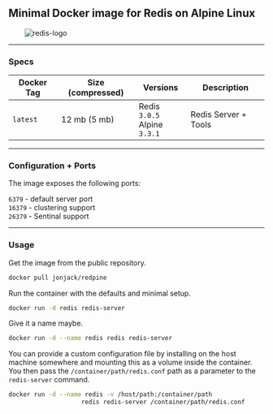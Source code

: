
## Minimal Docker image for Redis on Alpine Linux

&nbsp;&nbsp;&nbsp;&nbsp;&nbsp;&nbsp;&nbsp; ![redis-logo](https://cloud.githubusercontent.com/assets/604609/12272916/c4c567ea-b95a-11e5-8bf7-4ce0d2078ae9.png)

---

### Specs 

Docker Tag    |  Size (compressed)  |  Versions                           |  Description
--------------|---------------------|-------------------------------------|-------------------------
`latest`      | 12 mb (5 mb)        | Redis `3.0.5` <br>Alpine `3.3.1`    | Redis Server + Tools

---

### Configuration + Ports

The image exposes the following ports:   

`6379` - default server port    
`16379` - clustering support    
`26379` - Sentinal support    

---

### Usage 

Get the image from the public repository.

```bash
docker pull jonjack/redpine
```

Run the container with the defaults and minimal setup.

```bash
docker run -d redis redis-server
```

Give it a name maybe.

```bash
docker run -d --name redis redis redis-server
```

You can provide a custom configuration file by installing on the host machine somewhere and mounting this as a volume inside the container. You then pass the `/container/path/redis.conf` path as a parameter to the `redis-server` command.

```bash
docker run -d --name redis -v /host/path:/container/path 
                    redis redis-server /container/path/redis.conf
```




